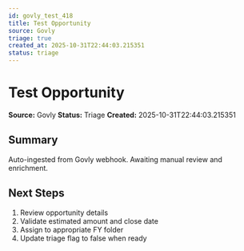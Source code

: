 ```yaml
---
id: govly_test_418
title: Test Opportunity
source: Govly
triage: true
created_at: 2025-10-31T22:44:03.215351
status: triage
---
```


# Test Opportunity

**Source:** Govly
**Status:** Triage
**Created:** 2025-10-31T22:44:03.215351

## Summary

Auto-ingested from Govly webhook. Awaiting manual review and enrichment.

## Next Steps

1. Review opportunity details
2. Validate estimated amount and close date
3. Assign to appropriate FY folder
4. Update triage flag to false when ready
